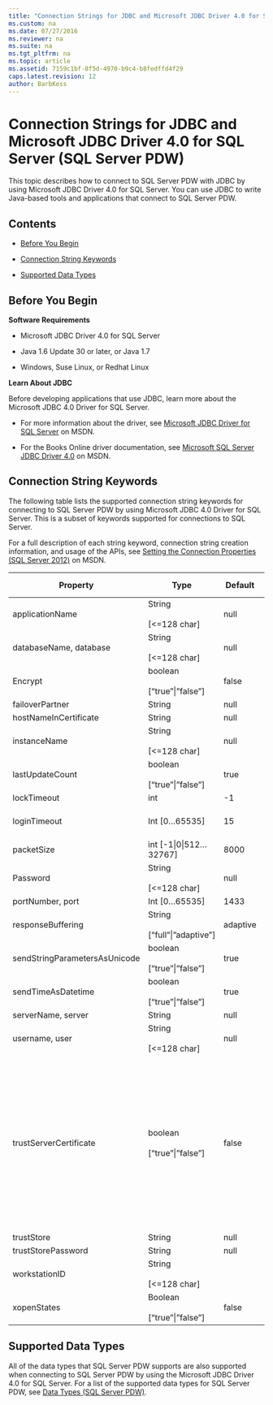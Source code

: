 ```yaml
---
title: "Connection Strings for JDBC and Microsoft JDBC Driver 4.0 for SQL Server (SQL Server PDW)"
ms.custom: na
ms.date: 07/27/2016
ms.reviewer: na
ms.suite: na
ms.tgt_pltfrm: na
ms.topic: article
ms.assetid: 7159c1bf-8f5d-4970-b9c4-b8fedffd4f29
caps.latest.revision: 12
author: BarbKess
---
```

# Connection Strings for JDBC and Microsoft JDBC Driver 4.0 for SQL Server (SQL Server PDW)
This topic describes how to connect to SQL Server PDW with JDBC by using Microsoft JDBC Driver 4.0 for SQL Server. You can use JDBC to write Java-based tools and applications that connect to SQL Server PDW.  
  
## Contents  
  
-   [Before You Begin](#BeforeBegin)  
  
-   [Connection String Keywords](#ConnectionString)  
  
-   [Supported Data Types](#DataTypes)  
  
## <a name="BeforeBegin"></a>Before You Begin  
**Software Requirements**  
  
-   Microsoft JDBC Driver 4.0 for SQL Server  
  
-   Java 1.6 Update 30 or later, or Java 1.7  
  
-   Windows, Suse Linux, or Redhat Linux  
  
**Learn About JDBC**  
  
Before developing applications that use JDBC, learn more about the Microsoft JDBC 4.0 Driver for SQL Server.  
  
-   For more information about the driver, see [Microsoft JDBC Driver for SQL Server](http://msdn.microsoft.com/en-us/data/aa937724.aspx) on MSDN.  
  
-   For the Books Online driver documentation, see [Microsoft SQL Server JDBC Driver 4.0](http://msdn.microsoft.com/en-us/library/dd631801(SQL.10).aspx) on MSDN.  
  
## <a name="ConnectionString"></a>Connection String Keywords  
The following table lists the supported connection string keywords for connecting to SQL Server PDW by using Microsoft JDBC 4.0 Driver for SQL Server. This is a subset of keywords supported for connections to SQL Server.  
  
For a full description of each string keyword, connection string creation information, and usage of the APIs, see [Setting the Connection Properties (SQL Server 2012)](http://msdn.microsoft.com/en-us/library/ms378988(v=sql.110).aspx) on MSDN.  
  
|Property|Type|Default|PDW Support|  
|------------|--------|-----------|---------------|  
|applicationName|String<br /><br />[<=128 char]|null|Yes|  
|databaseName, database|String<br /><br />[<=128 char]|null|Yes|  
|Encrypt|boolean<br /><br />[“true”&#124;”false”]|false|Yes|  
|failoverPartner|String|null|No|  
|hostNameInCertificate|String|null|No|  
|instanceName|String<br /><br />[<=128 char]|null|No|  
|lastUpdateCount|boolean<br /><br />[“true”&#124;”false”]|true|No|  
|lockTimeout|int|-1|No|  
|loginTimeout|Int [0…65535]|15|Yes (client side)|  
|packetSize|int [-1&#124;0&#124;512…32767]|8000|Yes|  
|Password|String<br /><br />[<=128 char]|null|Yes|  
|portNumber, port|Int [0…65535]|1433|Yes|  
|responseBuffering|String<br /><br />[“full”&#124;”adaptive”]|adaptive|Yes (client)|  
|sendStringParametersAsUnicode|boolean<br /><br />[“true”&#124;”false”]|true|Yes|  
|sendTimeAsDatetime|boolean<br /><br />[“true”&#124;”false”]|true|Yes|  
|serverName, server|String|null|Yes|  
|username, user|String<br /><br />[<=128 char]|null|Yes|  
|trustServerCertificate|boolean<br /><br />[“true”&#124;”false”]|false|Yes<br /><br />This property only affects the server SSL certificate validation if and only if the **encrypt** property is set to “true”.|  
|trustStore|String|null|Yes|  
|trustStorePassword|String|null|Yes|  
|workstationID|String<br /><br />[<=128 char]|<empty string>|Yes|  
|xopenStates|Boolean<br /><br />[“true”&#124;”false”]|false|No|  
  
## <a name="DataTypes"></a>Supported Data Types  
All of the data types that SQL Server PDW supports are also supported when connecting to SQL Server PDW by using the Microsoft JDBC Driver 4.0 for SQL Server. For a list of the supported data types for SQL Server PDW, see [Data Types &#40;SQL Server PDW&#41;](../../mpp/sqlpdw/data-types-sql-server-pdw.md).  
  
